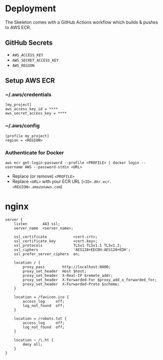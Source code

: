 # Deployment

The Skeleton comes with a GitHub Actions workflow which builds & pushes to AWS ECR.

## GitHub Secrets

- `AWS_ACCESS_KEY`
- `AWS_SECRET_ACCESS_KEY`
- `AWS_REGION`

## Setup AWS ECR

### ~/.aws/credentials

```
[my_project]
aws_access_key_id = ****
aws_secret_access_key = ****
```

### ~/.aws/config

```
[profile my_project]
region = <REGION>
```

### Authenticate for Docker

```
aws ecr get-login-password --profile <PROFILE> | docker login --username AWS --password-stdin <URL>
```

- Replace (or remove) `<PROFILE>`
- Replace `<URL>` with your ECR URL (`<ID>.dkr.ecr.<REGION>.amazonaws.com`)

# nginx

```nginx
server {
    listen       443 ssl;
    server_name  <server_name>;

    ssl_certificate            <cert.crt>;
    ssl_certificate_key        <cert.key>;
    ssl_protocols              TLSv1 TLSv1.1 TLSv1.2;
    ssl_ciphers                'AES128+EECDH:AES128+EDH';
    ssl_prefer_server_ciphers  on;

    location / {
        proxy_pass        http://localhost:8000;
        proxy_set_header  Host $host;
        proxy_set_header  X-Real-IP $remote_addr;
        proxy_set_header  X-Forwarded-For $proxy_add_x_forwarded_for;
        proxy_set_header  X-Forwarded-Proto $scheme;
    }

    location = /favicon.ico {
        access_log     off;
        log_not_found  off;
    }

    location = /robots.txt {
        access_log     off;
        log_not_found  off;
    }

    location ~ /\.ht {
        deny all;
    }
}
```
